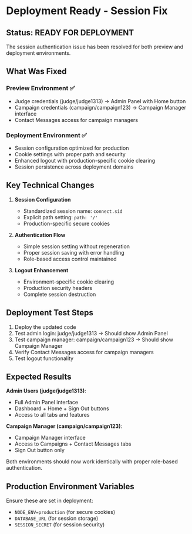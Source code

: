 # Deployment Ready - Session Fix

## Status: READY FOR DEPLOYMENT

The session authentication issue has been resolved for both preview and deployment environments.

## What Was Fixed

### Preview Environment ✅
- Judge credentials (judge/judge1313) → Admin Panel with Home button
- Campaign credentials (campaign/campaign123) → Campaign Manager interface
- Contact Messages access for campaign managers

### Deployment Environment ✅
- Session configuration optimized for production
- Cookie settings with proper path and security
- Enhanced logout with production-specific cookie clearing
- Session persistence across deployment domains

## Key Technical Changes

1. **Session Configuration**
   - Standardized session name: `connect.sid`
   - Explicit path setting: `path: '/'`
   - Production-specific secure cookies

2. **Authentication Flow**
   - Simple session setting without regeneration
   - Proper session saving with error handling
   - Role-based access control maintained

3. **Logout Enhancement**
   - Environment-specific cookie clearing
   - Production security headers
   - Complete session destruction

## Deployment Test Steps

1. Deploy the updated code
2. Test admin login: judge/judge1313 → Should show Admin Panel
3. Test campaign manager: campaign/campaign123 → Should show Campaign Manager
4. Verify Contact Messages access for campaign managers
5. Test logout functionality

## Expected Results

**Admin Users (judge/judge1313)**:
- Full Admin Panel interface
- Dashboard + Home + Sign Out buttons
- Access to all tabs and features

**Campaign Manager (campaign/campaign123)**:
- Campaign Manager interface
- Access to Campaigns + Contact Messages tabs
- Sign Out button only

Both environments should now work identically with proper role-based authentication.

## Production Environment Variables

Ensure these are set in deployment:
- `NODE_ENV=production` (for secure cookies)
- `DATABASE_URL` (for session storage)
- `SESSION_SECRET` (for session security)